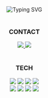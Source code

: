 <div align="center">
<img src="https://readme-typing-svg.demolab.com?font=Fira+Code&pause=1000&color=00EE2D&center=true&vCenter=true&width=435&separator=%3C&lines=console.log(%22Hello%2C+world!%22);" alt="Typing SVG" />
</div>

<br>

<h3 align="center">CONTACT</h3>
<div align="center">
<a href="https://velog.io/@clydehan">
<img src="https://img.shields.io/badge/Velog-1EBC8F?style=for-the-badge&logo=velog&logoColor=white" />
</a>

<a href="mailto:clydehan0401@gmail.com">
<img src="https://img.shields.io/badge/gmail-D14836?style=for-the-badge&logo=gmail&logoColor=white"/>
</a>
</div>

<br>


<h3 align="center">TECH</h3>
<div align="center">
<img src="https://ziadoua.github.io/m3-Markdown-Badges/badges/HTML/html1.svg" />
<img src="https://ziadoua.github.io/m3-Markdown-Badges/badges/CSS/css1.svg" />
<img src="https://ziadoua.github.io/m3-Markdown-Badges/badges/Javascript/javascript3.svg" />
<img src="https://ziadoua.github.io/m3-Markdown-Badges/badges/TypeScript/typescript1.svg" />
</div>

<div align="center">
<img src="https://ziadoua.github.io/m3-Markdown-Badges/badges/React/react2.svg" />
<img src="https://ziadoua.github.io/m3-Markdown-Badges/badges/NextJS/nextjs1.svg" />
<img src="https://ziadoua.github.io/m3-Markdown-Badges/badges/TailwindCSS/tailwindcss2.svg" />
<img src="https://ziadoua.github.io/m3-Markdown-Badges/badges/styled-components/styled-components2.svg" />
</div>
